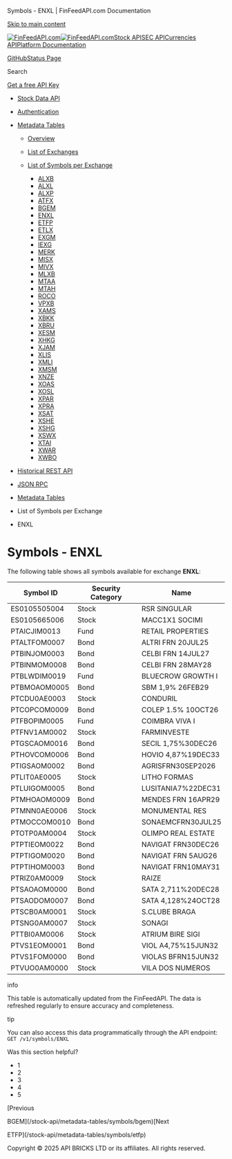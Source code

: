 Symbols - ENXL | FinFeedAPI.com Documentation




[Skip to main content](#__docusaurus_skipToContent_fallback)

[![FinFeedAPI.com](https://cdn.sanity.io/images/xpx4czto/production/875913d8710b3054c19fad19673dc5592614265e-773x184.svg)![FinFeedAPI.com](https://cdn.sanity.io/images/xpx4czto/production/875913d8710b3054c19fad19673dc5592614265e-773x184.svg)](https://www.finfeedapi.com)[Stock API](/stock-api/)[SEC API](/sec-api/)[Currencies API](/currencies-api/)[Platform Documentation](/general/authentication)

[GitHub](https://github.com/api-bricks/api-bricks-sdk)[Status Page](https://status.finfeedapi.com)

Search

[Get a free API Key](https://console.finfeedapi.com/?link=/apikeys/create)

* [Stock Data API](/stock-api/)
* [Authentication](/stock-api/authentication)
* [Metadata Tables](/stock-api/metadata-tables/introduction)

  + [Overview](/stock-api/metadata-tables/introduction)
  + [List of Exchanges](/stock-api/metadata-tables/exchanges)
  + [List of Symbols per Exchange](/stock-api/metadata-tables/symbols/alxb)

    - [ALXB](/stock-api/metadata-tables/symbols/alxb)
    - [ALXL](/stock-api/metadata-tables/symbols/alxl)
    - [ALXP](/stock-api/metadata-tables/symbols/alxp)
    - [ATFX](/stock-api/metadata-tables/symbols/atfx)
    - [BGEM](/stock-api/metadata-tables/symbols/bgem)
    - [ENXL](/stock-api/metadata-tables/symbols/enxl)
    - [ETFP](/stock-api/metadata-tables/symbols/etfp)
    - [ETLX](/stock-api/metadata-tables/symbols/etlx)
    - [EXGM](/stock-api/metadata-tables/symbols/exgm)
    - [IEXG](/stock-api/metadata-tables/symbols/iexg)
    - [MERK](/stock-api/metadata-tables/symbols/merk)
    - [MISX](/stock-api/metadata-tables/symbols/misx)
    - [MIVX](/stock-api/metadata-tables/symbols/mivx)
    - [MLXB](/stock-api/metadata-tables/symbols/mlxb)
    - [MTAA](/stock-api/metadata-tables/symbols/mtaa)
    - [MTAH](/stock-api/metadata-tables/symbols/mtah)
    - [ROCO](/stock-api/metadata-tables/symbols/roco)
    - [VPXB](/stock-api/metadata-tables/symbols/vpxb)
    - [XAMS](/stock-api/metadata-tables/symbols/xams)
    - [XBKK](/stock-api/metadata-tables/symbols/xbkk)
    - [XBRU](/stock-api/metadata-tables/symbols/xbru)
    - [XESM](/stock-api/metadata-tables/symbols/xesm)
    - [XHKG](/stock-api/metadata-tables/symbols/xhkg)
    - [XJAM](/stock-api/metadata-tables/symbols/xjam)
    - [XLIS](/stock-api/metadata-tables/symbols/xlis)
    - [XMLI](/stock-api/metadata-tables/symbols/xmli)
    - [XMSM](/stock-api/metadata-tables/symbols/xmsm)
    - [XNZE](/stock-api/metadata-tables/symbols/xnze)
    - [XOAS](/stock-api/metadata-tables/symbols/xoas)
    - [XOSL](/stock-api/metadata-tables/symbols/xosl)
    - [XPAR](/stock-api/metadata-tables/symbols/xpar)
    - [XPRA](/stock-api/metadata-tables/symbols/xpra)
    - [XSAT](/stock-api/metadata-tables/symbols/xsat)
    - [XSHE](/stock-api/metadata-tables/symbols/xshe)
    - [XSHG](/stock-api/metadata-tables/symbols/xshg)
    - [XSWX](/stock-api/metadata-tables/symbols/xswx)
    - [XTAI](/stock-api/metadata-tables/symbols/xtai)
    - [XWAR](/stock-api/metadata-tables/symbols/xwar)
    - [XWBO](/stock-api/metadata-tables/symbols/xwbo)
* [Historical REST API](/stock-api/rest-api-historical/finfeedapi-stock-rest-api)
* [JSON RPC](/stock-api/jsonrpc-api)

* [Metadata Tables](/stock-api/metadata-tables/introduction)
* List of Symbols per Exchange
* ENXL

Symbols - ENXL
==============

The following table shows all symbols available for exchange **ENXL**:

| Symbol ID | Security Category | Name |
| --- | --- | --- |
| ES0105505004 | Stock | RSR SINGULAR |
| ES0105665006 | Stock | MACC1X1 SOCIMI |
| PTAICJIM0013 | Fund | RETAIL PROPERTIES |
| PTALTFOM0007 | Bond | ALTRI FRN 20JUL25 |
| PTBINJOM0003 | Bond | CELBI FRN 14JUL27 |
| PTBINMOM0008 | Bond | CELBI FRN 28MAY28 |
| PTBLWDIM0019 | Fund | BLUECROW GROWTH I |
| PTBMOAOM0005 | Bond | SBM 1,9% 26FEB29 |
| PTCDU0AE0003 | Stock | CONDURIL |
| PTCOPCOM0009 | Bond | COLEP 1.5% 10OCT26 |
| PTFBOPIM0005 | Fund | COIMBRA VIVA I |
| PTFNV1AM0002 | Stock | FARMINVESTE |
| PTGSCAOM0016 | Bond | SECIL 1,75%30DEC26 |
| PTHOVCOM0006 | Bond | HOVIO 4,87%19DEC33 |
| PTIGSAOM0002 | Bond | AGRISFRN30SEP2026 |
| PTLIT0AE0005 | Stock | LITHO FORMAS |
| PTLUIGOM0005 | Bond | LUSITANIA7%22DEC31 |
| PTMHOAOM0009 | Bond | MENDES FRN 16APR29 |
| PTMNN0AE0006 | Stock | MONUMENTAL RES |
| PTMOCCOM0010 | Bond | SONAEMCFRN30JUL25 |
| PTOTP0AM0004 | Stock | OLIMPO REAL ESTATE |
| PTPTIEOM0022 | Bond | NAVIGAT FRN30DEC26 |
| PTPTIGOM0020 | Bond | NAVIGAT FRN 5AUG26 |
| PTPTIHOM0003 | Bond | NAVIGAT FRN10MAY31 |
| PTRIZ0AM0009 | Stock | RAIZE |
| PTSAOAOM0000 | Bond | SATA 2,711%20DEC28 |
| PTSAODOM0007 | Bond | SATA 4,128%24OCT28 |
| PTSCB0AM0001 | Stock | S.CLUBE BRAGA |
| PTSNG0AM0007 | Stock | SONAGI |
| PTTBI0AM0006 | Stock | ATRIUM BIRE SIGI |
| PTVS1EOM0001 | Bond | VIOL A4,75%15JUN32 |
| PTVS1FOM0000 | Bond | VIOLAS BFRN15JUN32 |
| PTVUO0AM0000 | Stock | VILA DOS NUMEROS |

info

This table is automatically updated from the FinFeedAPI. The data is refreshed regularly to ensure accuracy and completeness.

tip

You can also access this data programmatically through the API endpoint: `GET /v1/symbols/ENXL`

Was this section helpful?

* 1
* 2
* 3
* 4
* 5

[Previous

BGEM](/stock-api/metadata-tables/symbols/bgem)[Next

ETFP](/stock-api/metadata-tables/symbols/etfp)

Copyright © 2025 API BRICKS LTD or its affiliates. All rights reserved.